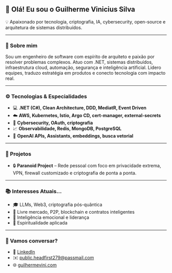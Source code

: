 ## 👋 Olá! Eu sou o Guilherme Vinicius Silva

💡 Apaixonado por tecnologia, criptografia, IA, cybersecurity, open-source e arquitetura de sistemas distribuídos.

---

### 🧠 Sobre mim

Sou um engenheiro de software com espírito de arquiteto e paixão por resolver problemas complexos. Atuo com .NET, sistemas distribuídos, infraestrutura cloud, automação, segurança e inteligência artificial. Lidero equipes, traduzo estratégia em produtos e conecto tecnologia com impacto real.

---

### ⚙️ Tecnologias & Especialidades

- 💻 **.NET (C#), Clean Architecture, DDD, MediatR, Event Driven**
- ☁️ **AWS, Kubernetes, Istio, Argo CD, cert-manager, external-secrets**
- 🔐 **Cybersecurity, OAuth, criptografia**
- 📈 **Observabilidade, Redis, MongoDB, PostgreSQL**
- 🧠 **OpenAI APIs, Assistants, embeddings, busca vetorial**

---

### 🚀 Projetos

- 🔒 **Paranoid Project** – Rede pessoal com foco em privacidade extrema, VPN, firewall customizado e criptografia de ponta a ponta.

---

### 📚 Interesses Atuais...

- 🎓 LLMs, Web3, criptografia pós-quântica
- 💸 Livre mercado, P2P, blockchain e contratos inteligentes
- 🌱 Inteligência emocional e liderança
- 🧘 Espiritualidade aplicada

---

### 🤝 Vamos conversar?

- 💼 [LinkedIn](https://www.linkedin.com/in/guilhermevini/)
- ✉️ public.headfirst279@passmail.com
- 🌐 [guilhermevini.com](https://guilhermevini.com)

